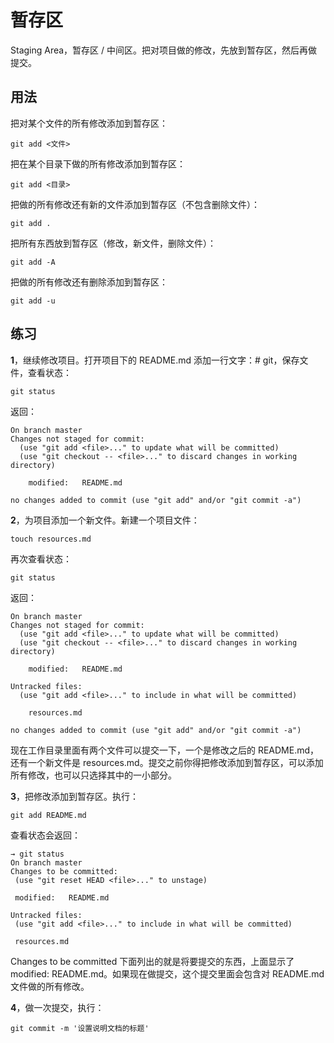# 暂存区

Staging Area，暂存区 / 中间区。把对项目做的修改，先放到暂存区，然后再做提交。

## 用法

把对某个文件的所有修改添加到暂存区：

```
git add <文件>
```

把在某个目录下做的所有修改添加到暂存区：

```
git add <目录>
```

把做的所有修改还有新的文件添加到暂存区（不包含删除文件）：

```
git add .
```

把所有东西放到暂存区（修改，新文件，删除文件）：

```
git add -A
```

把做的所有修改还有删除添加到暂存区：

```
git add -u
```

## 练习

**1**，继续修改项目。打开项目下的 README.md 添加一行文字：\# git，保存文件，查看状态：

```
git status
```

返回：

```
On branch master
Changes not staged for commit:
  (use "git add <file>..." to update what will be committed)
  (use "git checkout -- <file>..." to discard changes in working directory)

    modified:   README.md

no changes added to commit (use "git add" and/or "git commit -a")
```

**2**，为项目添加一个新文件。新建一个项目文件：

```
touch resources.md
```

再次查看状态：

```
git status
```

返回：

```
On branch master
Changes not staged for commit:
  (use "git add <file>..." to update what will be committed)
  (use "git checkout -- <file>..." to discard changes in working directory)

    modified:   README.md

Untracked files:
  (use "git add <file>..." to include in what will be committed)

    resources.md

no changes added to commit (use "git add" and/or "git commit -a")
```

现在工作目录里面有两个文件可以提交一下，一个是修改之后的 README.md，还有一个新文件是 resources.md。提交之前你得把修改添加到暂存区，可以添加所有修改，也可以只选择其中的一小部分。

**3**，把修改添加到暂存区。执行：

```
git add README.md
```

查看状态会返回：

```
→ git status
On branch master
Changes to be committed:
 (use "git reset HEAD <file>..." to unstage)

 modified:   README.md

Untracked files:
 (use "git add <file>..." to include in what will be committed)

 resources.md
```

Changes to be committed 下面列出的就是将要提交的东西，上面显示了 modified: README.md。如果现在做提交，这个提交里面会包含对 README.md 文件做的所有修改。

**4**，做一次提交，执行：

```
git commit -m '设置说明文档的标题'
```



